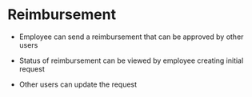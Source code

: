 # Reimbursement

- Employee can send a reimbursement that can be approved by other users

- Status of reimbursement can be viewed by employee creating initial request

- Other users can update the request
